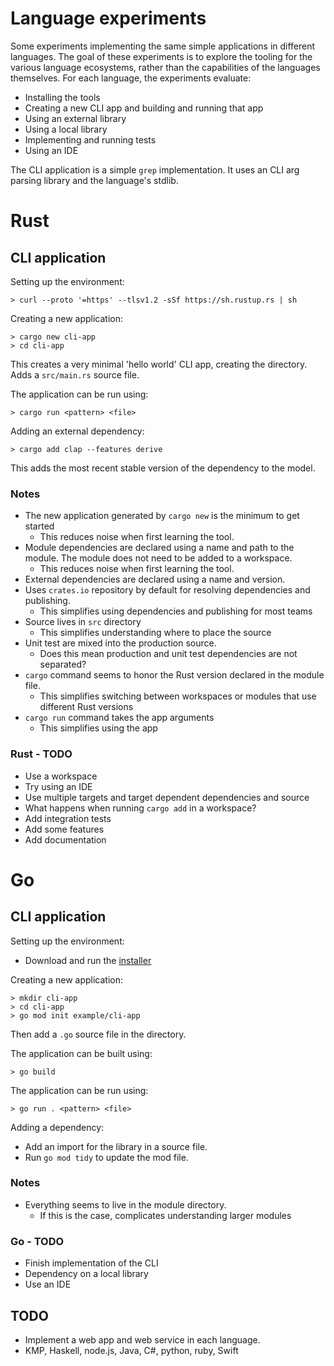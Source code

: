 # Language experiments

Some experiments implementing the same simple applications in different languages.
The goal of these experiments is to explore the tooling for the various language ecosystems, rather than the 
capabilities of the languages themselves. For each language, the experiments evaluate:

- Installing the tools
- Creating a new CLI app and building and running that app
- Using an external library
- Using a local library
- Implementing and running tests
- Using an IDE

The CLI application is a simple `grep` implementation. It uses an CLI arg parsing library and the language's stdlib.

# Rust

## CLI application

Setting up the environment:

```shell
> curl --proto '=https' --tlsv1.2 -sSf https://sh.rustup.rs | sh
```

Creating a new application:

```shell
> cargo new cli-app
> cd cli-app
```

This creates a very minimal 'hello world' CLI app, creating the directory.
Adds a `src/main.rs` source file.

The application can be run using:

```shell
> cargo run <pattern> <file>
```

Adding an external dependency:

```shell
> cargo add clap --features derive
```

This adds the most recent stable version of the dependency to the model.

### Notes

- The new application generated by `cargo new` is the minimum to get started
  - This reduces noise when first learning the tool.
- Module dependencies are declared using a name and path to the module. The module does not need to be added to a workspace.
  - This reduces noise when first learning the tool.
- External dependencies are declared using a name and version.
- Uses `crates.io` repository by default for resolving dependencies and publishing.
    - This simplifies using dependencies and publishing for most teams
- Source lives in `src` directory
  - This simplifies understanding where to place the source
- Unit test are mixed into the production source.
  - Does this mean production and unit test dependencies are not separated? 
- `cargo` command seems to honor the Rust version declared in the module file.
  - This simplifies switching between workspaces or modules that use different Rust versions
- `cargo run` command takes the app arguments
  - This simplifies using the app

### Rust - TODO

- Use a workspace
- Try using an IDE
- Use multiple targets and target dependent dependencies and source
- What happens when running `cargo add` in a workspace?
- Add integration tests
- Add some features
- Add documentation

# Go

## CLI application

Setting up the environment:

- Download and run the [installer](https://go.dev/doc/install)

Creating a new application:

```shell
> mkdir cli-app
> cd cli-app
> go mod init example/cli-app
```

Then add a `.go` source file in the directory.

The application can be built using:

```shell
> go build
```

The application can be run using:

```shell
> go run . <pattern> <file>
```

Adding a dependency:

- Add an import for the library in a source file.
- Run `go mod tidy` to update the mod file.

### Notes

- Everything seems to live in the module directory.
  - If this is the case, complicates understanding larger modules 

### Go - TODO

- Finish implementation of the CLI
- Dependency on a local library
- Use an IDE

## TODO

- Implement a web app and web service in each language.
- KMP, Haskell, node.js, Java, C#, python, ruby, Swift
